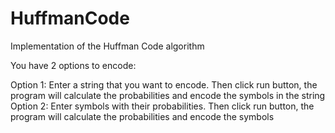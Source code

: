 HuffmanCode
===========
Implementation of the Huffman Code algorithm

You have 2 options to encode:

Option 1: Enter a string that you want to encode. Then click run button, the program will calculate the probabilities and encode the symbols in the string
Option 2: Enter symbols with their probabilities. Then click run button, the program will calculate the probabilities and encode the symbols
